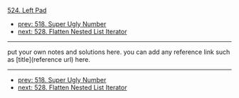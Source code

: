 [524. Left Pad](http://www.lintcode.com/problem/left-pad)

- [prev: 518. Super Ugly Number](518-super-ugly-number.md)
- [next: 528. Flatten Nested List Iterator](528-flatten-nested-list-iterator.md)

---

put your own notes and solutions here.
you can add any reference link such as [title](reference url) here.

---

- [prev: 518. Super Ugly Number](518-super-ugly-number.md)
- [next: 528. Flatten Nested List Iterator](528-flatten-nested-list-iterator.md)
